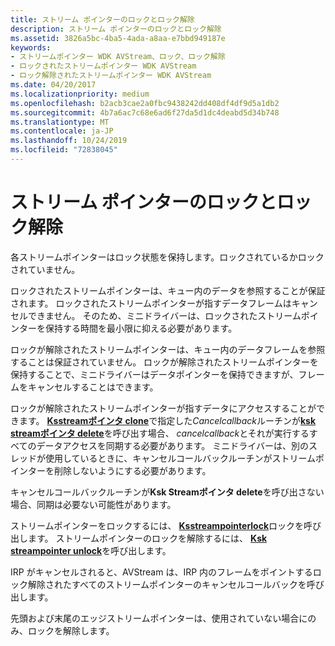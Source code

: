 ```yaml
---
title: ストリーム ポインターのロックとロック解除
description: ストリーム ポインターのロックとロック解除
ms.assetid: 3826a5bc-4ba5-4ada-a8aa-e7bbd949187e
keywords:
- ストリームポインター WDK AVStream、ロック、ロック解除
- ロックされたストリームポインター WDK AVStream
- ロック解除されたストリームポインター WDK AVStream
ms.date: 04/20/2017
ms.localizationpriority: medium
ms.openlocfilehash: b2acb3cae2a0fbc9438242dd408df4df9d5a1db2
ms.sourcegitcommit: 4b7a6ac7c68e6ad6f27da5d1dc4deabd5d34b748
ms.translationtype: MT
ms.contentlocale: ja-JP
ms.lasthandoff: 10/24/2019
ms.locfileid: "72838045"
---
```

# <a name="locking-and-unlocking-stream-pointers"></a>ストリーム ポインターのロックとロック解除





各ストリームポインターはロック状態を保持します。ロックされているかロックされていません。

ロックされたストリームポインターは、キュー内のデータを参照することが保証されます。 ロックされたストリームポインターが指すデータフレームはキャンセルできません。 そのため、ミニドライバーは、ロックされたストリームポインターを保持する時間を最小限に抑える必要があります。

ロックが解除されたストリームポインターは、キュー内のデータフレームを参照することは保証されていません。 ロックが解除されたストリームポインターを保持することで、ミニドライバーはデータポインターを保持できますが、フレームをキャンセルすることはできます。

ロックが解除されたストリームポインターが指すデータにアクセスすることができます。 [**Ksstreamポインタ clone**](https://docs.microsoft.com/windows-hardware/drivers/ddi/ks/nf-ks-ksstreampointerclone)で指定した*Cancelcallback*ルーチンが[**ksk streamポインタ delete**](https://docs.microsoft.com/windows-hardware/drivers/ddi/ks/nf-ks-ksstreampointerdelete)を呼び出す場合、 *cancelcallback*とそれが実行するすべてのデータアクセスを同期する必要があります。 ミニドライバーは、別のスレッドが使用しているときに、キャンセルコールバックルーチンがストリームポインターを削除しないようにする必要があります。

キャンセルコールバックルーチンが**Ksk Streamポインタ delete**を呼び出さない場合、同期は必要ない可能性があります。

ストリームポインターをロックするには、 [**Ksstreampointerlock**](https://docs.microsoft.com/windows-hardware/drivers/ddi/ks/nf-ks-ksstreampointerlock)ロックを呼び出します。 ストリームポインターのロックを解除するには、 [**Ksk streampointer unlock**](https://docs.microsoft.com/windows-hardware/drivers/ddi/ks/nf-ks-ksstreampointerunlock)を呼び出します。

IRP がキャンセルされると、AVStream は、IRP 内のフレームをポイントするロック解除されたすべてのストリームポインターのキャンセルコールバックを呼び出します。

先頭および末尾のエッジストリームポインターは、使用されていない場合にのみ、ロックを解除します。

 

 




